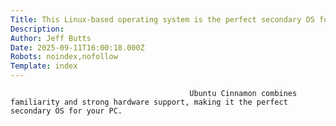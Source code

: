 ```yaml
---
Title: This Linux-based operating system is the perfect secondary OS for your PC
Description: 
Author: Jeff Butts
Date: 2025-09-11T16:00:18.000Z
Robots: noindex,nofollow
Template: index
---
```


                                            Ubuntu Cinnamon combines familiarity and strong hardware support, making it the perfect secondary OS for your PC.
                                        